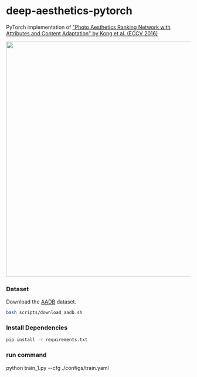 # deep-aesthetics-pytorch
PyTorch implementation of ["Photo Aesthetics Ranking Network with Attributes and Content Adaptation" by Kong et al. (ECCV 2016)](https://arxiv.org/abs/1606.01621)

<p align="center"><img src="assets/example.png" width="640"\></p>


### Dataset

Download the [AADB](https://www.ics.uci.edu/~skong2/aesthetics.html) dataset. 
```bash
bash scripts/download_aadb.sh
```

### Install Dependencies
```bash
pip install -r requirements.txt
```

### run command
python train_1.py --cfg ./configs/train.yaml
